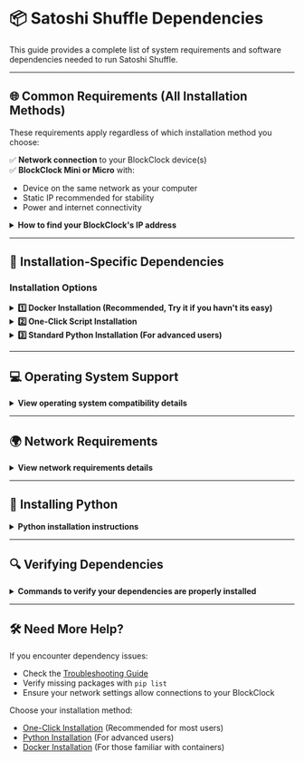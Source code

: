 # 📦 Satoshi Shuffle Dependencies

This guide provides a complete list of system requirements and software dependencies needed to run Satoshi Shuffle.

---

## 🌐 Common Requirements (All Installation Methods)

These requirements apply regardless of which installation method you choose:

✅ **Network connection** to your BlockClock device(s)  
✅ **BlockClock Mini or Micro** with:
   - Device on the same network as your computer
   - Static IP recommended for stability
   - Power and internet connectivity

<details>
<summary><b>How to find your BlockClock's IP address</b></summary>

To find your BlockClock's IP address:
- Check your router's connected devices list
- Use a network scanner app (like Fing for mobile)
- Check the BlockClock settings menu directly on the device
- Look for devices named "Coinkite" or "BlockClock" in your network

For most home networks, the IP will typically be in the form of 192.168.1.x or 10.0.0.x
</details>

---

## 🧩 Installation-Specific Dependencies

### Installation Options

<details>
<summary><b>1️⃣ Docker Installation (Recommended, Try it if you havn't its easy)</b></summary>

For Docker-based installation, you'll need:

✅ **Docker Engine** - [Docker installation guide](https://docs.docker.com/engine/install/)  
✅ **Docker Compose** - Usually included with Docker Desktop  
✅ **200MB+ free disk space** (for Docker images, volumes, and application)  
✅ **Git** (recommended for downloading the repo)  

**Note:** Using Docker eliminates the need to install Python or any Python packages directly on your system.

**Basic Docker commands you'll use:**
```bash
# Build and start container
docker-compose -f docker/docker-compose.yml up -d

# Check container status
docker ps | grep satoshi-shuffle

# View logs
docker logs satoshi-shuffle
```

**Advantages of Docker Installation:**
- Isolated environment
- Consistent across different systems
- No Python setup required
- Easy to update and maintain

[Go to Docker Installation Guide](installation-docker.md)
</details>


<details>
<summary><b>2️⃣ One-Click Script Installation </b></summary>

The One-Click Script handles most dependencies automatically but requires:

✅ **Python 3.6 or higher** - [How to install](#installing-python)  
✅ **100MB+ free disk space** for application and logs  
✅ **Basic command line knowledge**

**What the script installs for you:**
- All required Python packages (Flask, Requests, etc.)
- Directory structure setup
- Configuration file creation
- Log rotation setup

**Advantages of One-Click Installation:**
- Simplest setup process
- Guided interactive configuration
- Automatic dependency installation
- Works on most operating systems

[Go to One-Click Installation Guide](installation-one-click.md)
</details>

<details>
<summary><b>3️⃣ Standard Python Installation (For advanced users)</b></summary>

For direct Python installation, you'll need:

✅ **Python 3.6 or higher** - [How to install](#installing-python)  
✅ **pip** (Python package manager)  
✅ **100MB+ free disk space** for application and logs  
✅ **Git** (recommended for downloading the repo)  
✅ **These Python packages** (installed via requirements.txt):
   - Flask (web framework)
   - Requests (HTTP library)
   - Flask-WTF (form handling)

**Commands to install Python packages:**
```bash
# Navigate to project directory after downloading
cd satoshi-shuffle

# Install dependencies
pip install -r requirements.txt

# Or if you have multiple Python versions
python3 -m pip install -r requirements.txt
```

**Advantages of Python Installation:**
- More control over the installation
- Direct access to all components
- No containerization overhead
- Easier debugging and customization

[Go to Python Installation Guide](installation-python.md)
</details>

---

## 💻 Operating System Support

<details>
<summary><b>View operating system compatibility details</b></summary>

✅ **Linux** (Ubuntu/Debian recommended)
- Full support for all installation methods
- Systemd service integration available
- Best performance and reliability

✅ **macOS**
- Full support for all installation methods
- Launchd service integration available
- Works on both Intel and Apple Silicon

✅ **Windows**
- Limited support for One-Click and Python installations
- Docker installation recommended for Windows users
- May require additional setup steps
</details>

---

## 🌍 Network Requirements

<details>
<summary><b>View network requirements details</b></summary>

Your system must allow communication with your BlockClock:

✅ **Port 5001** must be available on your system (used by the web interface)  
✅ **Outgoing HTTP requests** must be allowed to reach your BlockClock  
✅ **No firewall blocks** between your computer and the BlockClock  

**Checking network connectivity:**
```bash
# Check if your BlockClock is reachable
ping 192.168.1.100  # Replace with your BlockClock's IP

# Check if port 5001 is available on your system
lsof -i :5001  # On macOS/Linux
netstat -ano | findstr :5001  # On Windows
```

If port 5001 is already in use, you can change the port in the configuration.
</details>

---

## <a id="installing-python"></a>📌 Installing Python

<details>
<summary><b>Python installation instructions</b></summary>

### MacOS
```bash
# Using Homebrew
brew install python

# Verify installation
python3 --version  # Should show 3.6 or higher
```

### Ubuntu/Debian
```bash
sudo apt update && sudo apt install python3 python3-pip

# Verify installation
python3 --version  # Should show 3.6 or higher
```

### Windows
1. Download Python from [python.org](https://www.python.org/downloads/)
2. Run installer and **check "Add Python to PATH"**
3. Verify in Command Prompt: `python --version`
</details>

---

## 🔍 Verifying Dependencies

<details>
<summary><b>Commands to verify your dependencies are properly installed</b></summary>

### Check Python and pip installation
```bash
# Check Python version
python --version  # or python3 --version

# Check pip installation
pip --version  # or pip3 --version
```

### Check Docker installation
```bash
# Check Docker version
docker --version

# Check Docker Compose version
docker-compose --version
```

### Check network connectivity
```bash
# Check if your BlockClock is reachable
ping 192.168.1.100  # Replace with your BlockClock's IP
```
</details>

---

## 🛠 Need More Help?

If you encounter dependency issues:
- Check the [Troubleshooting Guide](troubleshooting.md)
- Verify missing packages with `pip list`
- Ensure your network settings allow connections to your BlockClock

Choose your installation method:
- [One-Click Installation](installation-one-click.md) (Recommended for most users)
- [Python Installation](installation-python.md) (For advanced users)
- [Docker Installation](installation-docker.md) (For those familiar with containers)